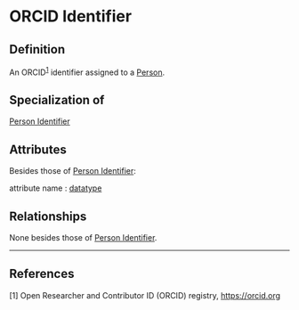 # ORCID Identifier

## Definition
An ORCID<sup>[1](#fn1)</sup> identifier assigned to a [Person](../entities/Person.md).

## Specialization of
[Person Identifier](../entities/Person_Identifier.md)

## Attributes
Besides those of [Person Identifier](../entities/Person_Identifier.md):

<a name="DOI">attribute name : [datatype](../datatypes/XXX.md)</a>

## Relationships
None besides those of [Person Identifier](../entities/Person_Identifier.md).

---
## References
<a name="fn1">\[1\]</a> Open Researcher and Contributor ID (ORCID) registry, https://orcid.org 
